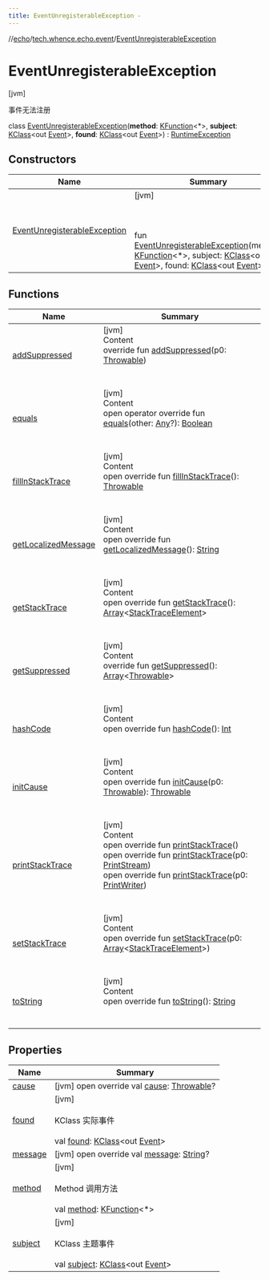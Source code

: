 ```yaml
---
title: EventUnregisterableException -
---
```

//[echo](../../index.md)/[tech.whence.echo.event](../index.md)/[EventUnregisterableException](index.md)



# EventUnregisterableException  
 [jvm] 

事件无法注册

class [EventUnregisterableException](index.md)(**method**: [KFunction](https://kotlinlang.org/api/latest/jvm/stdlib/kotlin.reflect/-k-function/index.html)<*>, **subject**: [KClass](https://kotlinlang.org/api/latest/jvm/stdlib/kotlin.reflect/-k-class/index.html)<out [Event](../-event/index.md)>, **found**: [KClass](https://kotlinlang.org/api/latest/jvm/stdlib/kotlin.reflect/-k-class/index.html)<out [Event](../-event/index.md)>) : [RuntimeException](https://docs.oracle.com/javase/8/docs/api/java/lang/RuntimeException.html)   


## Constructors  
  
|  Name|  Summary| 
|---|---|
| [EventUnregisterableException](-event-unregisterable-exception.md)|  [jvm] <br><br><br><br>fun [EventUnregisterableException](-event-unregisterable-exception.md)(method: [KFunction](https://kotlinlang.org/api/latest/jvm/stdlib/kotlin.reflect/-k-function/index.html)<*>, subject: [KClass](https://kotlinlang.org/api/latest/jvm/stdlib/kotlin.reflect/-k-class/index.html)<out [Event](../-event/index.md)>, found: [KClass](https://kotlinlang.org/api/latest/jvm/stdlib/kotlin.reflect/-k-class/index.html)<out [Event](../-event/index.md)>)   <br>


## Functions  
  
|  Name|  Summary| 
|---|---|
| [addSuppressed](../../tech.whence.echo.webclient.response.exception/-response-unrecognized-exception/index.md#kotlin/Throwable/addSuppressed/#kotlin.Throwable/PointingToDeclaration/)| [jvm]  <br>Content  <br>override fun [addSuppressed](../../tech.whence.echo.webclient.response.exception/-response-unrecognized-exception/index.md#kotlin/Throwable/addSuppressed/#kotlin.Throwable/PointingToDeclaration/)(p0: [Throwable](https://kotlinlang.org/api/latest/jvm/stdlib/kotlin/-throwable/index.html))  <br><br><br>
| [equals](../../tech.whence.echo.webclient.response.exception/-response-unrecognized-exception/index.md#kotlin/Any/equals/#kotlin.Any?/PointingToDeclaration/)| [jvm]  <br>Content  <br>open operator override fun [equals](../../tech.whence.echo.webclient.response.exception/-response-unrecognized-exception/index.md#kotlin/Any/equals/#kotlin.Any?/PointingToDeclaration/)(other: [Any](https://kotlinlang.org/api/latest/jvm/stdlib/kotlin/-any/index.html)?): [Boolean](https://kotlinlang.org/api/latest/jvm/stdlib/kotlin/-boolean/index.html)  <br><br><br>
| [fillInStackTrace](../../tech.whence.echo.webclient.response.exception/-response-unrecognized-exception/index.md#kotlin/Throwable/fillInStackTrace/#/PointingToDeclaration/)| [jvm]  <br>Content  <br>open override fun [fillInStackTrace](../../tech.whence.echo.webclient.response.exception/-response-unrecognized-exception/index.md#kotlin/Throwable/fillInStackTrace/#/PointingToDeclaration/)(): [Throwable](https://kotlinlang.org/api/latest/jvm/stdlib/kotlin/-throwable/index.html)  <br><br><br>
| [getLocalizedMessage](../../tech.whence.echo.webclient.response.exception/-response-unrecognized-exception/index.md#kotlin/Throwable/getLocalizedMessage/#/PointingToDeclaration/)| [jvm]  <br>Content  <br>open override fun [getLocalizedMessage](../../tech.whence.echo.webclient.response.exception/-response-unrecognized-exception/index.md#kotlin/Throwable/getLocalizedMessage/#/PointingToDeclaration/)(): [String](https://kotlinlang.org/api/latest/jvm/stdlib/kotlin/-string/index.html)  <br><br><br>
| [getStackTrace](../../tech.whence.echo.webclient.response.exception/-response-unrecognized-exception/index.md#kotlin/Throwable/getStackTrace/#/PointingToDeclaration/)| [jvm]  <br>Content  <br>open override fun [getStackTrace](../../tech.whence.echo.webclient.response.exception/-response-unrecognized-exception/index.md#kotlin/Throwable/getStackTrace/#/PointingToDeclaration/)(): [Array](https://kotlinlang.org/api/latest/jvm/stdlib/kotlin/-array/index.html)<[StackTraceElement](https://docs.oracle.com/javase/8/docs/api/java/lang/StackTraceElement.html)>  <br><br><br>
| [getSuppressed](../../tech.whence.echo.webclient.response.exception/-response-unrecognized-exception/index.md#kotlin/Throwable/getSuppressed/#/PointingToDeclaration/)| [jvm]  <br>Content  <br>override fun [getSuppressed](../../tech.whence.echo.webclient.response.exception/-response-unrecognized-exception/index.md#kotlin/Throwable/getSuppressed/#/PointingToDeclaration/)(): [Array](https://kotlinlang.org/api/latest/jvm/stdlib/kotlin/-array/index.html)<[Throwable](https://kotlinlang.org/api/latest/jvm/stdlib/kotlin/-throwable/index.html)>  <br><br><br>
| [hashCode](../../tech.whence.echo.webclient.response.exception/-response-unrecognized-exception/index.md#kotlin/Any/hashCode/#/PointingToDeclaration/)| [jvm]  <br>Content  <br>open override fun [hashCode](../../tech.whence.echo.webclient.response.exception/-response-unrecognized-exception/index.md#kotlin/Any/hashCode/#/PointingToDeclaration/)(): [Int](https://kotlinlang.org/api/latest/jvm/stdlib/kotlin/-int/index.html)  <br><br><br>
| [initCause](../../tech.whence.echo.webclient.response.exception/-response-unrecognized-exception/index.md#kotlin/Throwable/initCause/#kotlin.Throwable/PointingToDeclaration/)| [jvm]  <br>Content  <br>open override fun [initCause](../../tech.whence.echo.webclient.response.exception/-response-unrecognized-exception/index.md#kotlin/Throwable/initCause/#kotlin.Throwable/PointingToDeclaration/)(p0: [Throwable](https://kotlinlang.org/api/latest/jvm/stdlib/kotlin/-throwable/index.html)): [Throwable](https://kotlinlang.org/api/latest/jvm/stdlib/kotlin/-throwable/index.html)  <br><br><br>
| [printStackTrace](../../tech.whence.echo.webclient.response.exception/-response-unrecognized-exception/index.md#kotlin/Throwable/printStackTrace/#/PointingToDeclaration/)| [jvm]  <br>Content  <br>open override fun [printStackTrace](../../tech.whence.echo.webclient.response.exception/-response-unrecognized-exception/index.md#kotlin/Throwable/printStackTrace/#/PointingToDeclaration/)()  <br>open override fun [printStackTrace](../../tech.whence.echo.webclient.response.exception/-response-unrecognized-exception/index.md#kotlin/Throwable/printStackTrace/#java.io.PrintStream/PointingToDeclaration/)(p0: [PrintStream](https://docs.oracle.com/javase/8/docs/api/java/io/PrintStream.html))  <br>open override fun [printStackTrace](../../tech.whence.echo.webclient.response.exception/-response-unrecognized-exception/index.md#kotlin/Throwable/printStackTrace/#java.io.PrintWriter/PointingToDeclaration/)(p0: [PrintWriter](https://docs.oracle.com/javase/8/docs/api/java/io/PrintWriter.html))  <br><br><br>
| [setStackTrace](../../tech.whence.echo.webclient.response.exception/-response-unrecognized-exception/index.md#kotlin/Throwable/setStackTrace/#kotlin.Array[java.lang.StackTraceElement]/PointingToDeclaration/)| [jvm]  <br>Content  <br>open override fun [setStackTrace](../../tech.whence.echo.webclient.response.exception/-response-unrecognized-exception/index.md#kotlin/Throwable/setStackTrace/#kotlin.Array[java.lang.StackTraceElement]/PointingToDeclaration/)(p0: [Array](https://kotlinlang.org/api/latest/jvm/stdlib/kotlin/-array/index.html)<[StackTraceElement](https://docs.oracle.com/javase/8/docs/api/java/lang/StackTraceElement.html)>)  <br><br><br>
| [toString](../../tech.whence.echo.webclient.response.exception/-response-unrecognized-exception/index.md#kotlin/Any/toString/#/PointingToDeclaration/)| [jvm]  <br>Content  <br>open override fun [toString](../../tech.whence.echo.webclient.response.exception/-response-unrecognized-exception/index.md#kotlin/Any/toString/#/PointingToDeclaration/)(): [String](https://kotlinlang.org/api/latest/jvm/stdlib/kotlin/-string/index.html)  <br><br><br>


## Properties  
  
|  Name|  Summary| 
|---|---|
| [cause](index.md#tech.whence.echo.event/EventUnregisterableException/cause/#/PointingToDeclaration/)|  [jvm] open override val [cause](index.md#tech.whence.echo.event/EventUnregisterableException/cause/#/PointingToDeclaration/): [Throwable](https://kotlinlang.org/api/latest/jvm/stdlib/kotlin/-throwable/index.html)?   <br>
| [found](index.md#tech.whence.echo.event/EventUnregisterableException/found/#/PointingToDeclaration/)|  [jvm] <br><br>KClass<out Event> 实际事件<br><br>val [found](index.md#tech.whence.echo.event/EventUnregisterableException/found/#/PointingToDeclaration/): [KClass](https://kotlinlang.org/api/latest/jvm/stdlib/kotlin.reflect/-k-class/index.html)<out [Event](../-event/index.md)>   <br>
| [message](index.md#tech.whence.echo.event/EventUnregisterableException/message/#/PointingToDeclaration/)|  [jvm] open override val [message](index.md#tech.whence.echo.event/EventUnregisterableException/message/#/PointingToDeclaration/): [String](https://kotlinlang.org/api/latest/jvm/stdlib/kotlin/-string/index.html)?   <br>
| [method](index.md#tech.whence.echo.event/EventUnregisterableException/method/#/PointingToDeclaration/)|  [jvm] <br><br>Method 调用方法<br><br>val [method](index.md#tech.whence.echo.event/EventUnregisterableException/method/#/PointingToDeclaration/): [KFunction](https://kotlinlang.org/api/latest/jvm/stdlib/kotlin.reflect/-k-function/index.html)<*>   <br>
| [subject](index.md#tech.whence.echo.event/EventUnregisterableException/subject/#/PointingToDeclaration/)|  [jvm] <br><br>KClass<out Event> 主题事件<br><br>val [subject](index.md#tech.whence.echo.event/EventUnregisterableException/subject/#/PointingToDeclaration/): [KClass](https://kotlinlang.org/api/latest/jvm/stdlib/kotlin.reflect/-k-class/index.html)<out [Event](../-event/index.md)>   <br>

